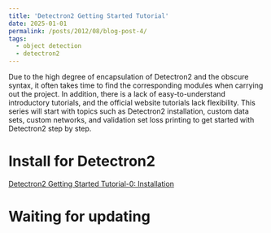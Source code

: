 ```yaml
---
title: 'Detectron2 Getting Started Tutorial'
date: 2025-01-01
permalink: /posts/2012/08/blog-post-4/
tags:
  - object detection
  - detectron2
---
```


Due to the high degree of encapsulation of Detectron2 and the obscure syntax, it often takes time to find the corresponding modules when carrying out the project. In addition, there is a lack of easy-to-understand introductory tutorials, and the official website tutorials lack flexibility. This series will start with topics such as Detectron2 installation, custom data sets, custom networks, and validation set loss printing to get started with Detectron2 step by step.

Install for Detectron2
======
[Detectron2 Getting Started Tutorial-0: Installation](https://blog.csdn.net/weixin_51555629/article/details/144867259?spm=1001.2014.3001.5502)

Waiting for updating
======
